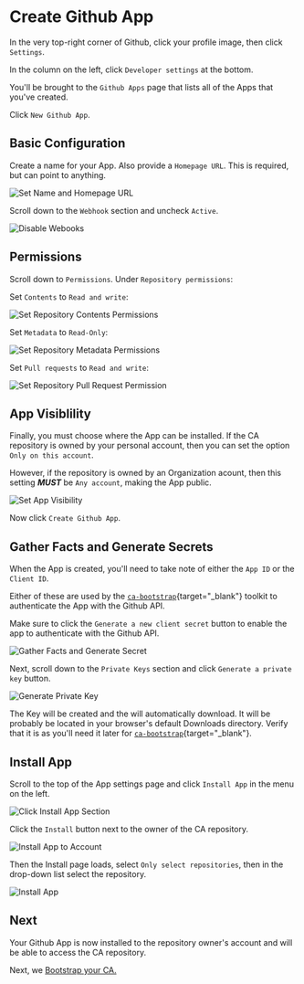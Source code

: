 # Create Github App

In the very top-right corner of Github, click your profile image, then click
`Settings`.

In the column on the left, click `Developer settings` at the bottom.

You'll be brought to the `Github Apps` page that lists all of the Apps that
you've created.

Click `New Github App`.

## Basic Configuration

Create a name for your App. Also provide a `Homepage URL`. This is required, but
can point to anything.

![Set Name and Homepage URL](./img/name_homepage.png)

Scroll down to the `Webhook` section and uncheck `Active`.

![Disable Webooks](./img/disable_webhook.png)

## Permissions

Scroll down to `Permissions`. Under `Repository permissions`:

Set `Contents` to `Read and write`:

![Set Repository Contents Permissions](./img/set_permission_contents.png)

Set `Metadata` to `Read-Only`:

![Set Repository Metadata Permissions](./img/set_permission_metadata.png)

Set `Pull requests` to `Read and write`:

![Set Repository Pull Request Permission](./img/set_permission_pull_request.png)

## App Visiblility

Finally, you must choose where the App can be installed. If the CA repository is
owned by your personal account, then you can set the option
`Only on this account`.

However, if the repository is owned by an Organization acount, then this setting
***MUST*** be `Any account`, making the App public.

![Set App Visibility](./img/app_visibility.png)

Now click `Create Github App`.

## Gather Facts and Generate Secrets

When the App is created, you'll need to take note of either the `App ID` or the
`Client ID`.

Either of these are used by the
[`ca-bootstrap`](https://github.com/doubleu-labs/ca-bootstrap){target="\_blank"}
toolkit to authenticate the App with the Github API.

Make sure to click the `Generate a new client secret` button to enable the app
to authenticate with the Github API.

![Gather Facts and Generate Secret](./img/gather_facts_secret.png)

Next, scroll down to the `Private Keys` section and click
`Generate a private key` button.

![Generate Private Key](./img/generate_private_key.png)

The Key will be created and the will automatically download. It will be probably
be located in your browser's default Downloads directory. Verify that it is as
you'll need it later for
[`ca-bootstrap`](https://github.com/doubleu-labs/ca-bootstrap){target="\_blank"}.

## Install App

Scroll to the top of the App settings page and click `Install App` in the menu
on the left.

![Click Install App Section](./img/click_install_app.png)

Click the `Install` button next to the owner of the CA repository.

![Install App to Account](./img/intall_app_to_account.png)

Then the Install page loads, select `Only select repositories`, then in the
drop-down list select the repository.

![Install App](./img/install_app.png)

## Next

Your Github App is now installed to the repository owner's account and will be
able to access the CA repository.

Next, we [Bootstrap your CA.](../bootstrap.md)
